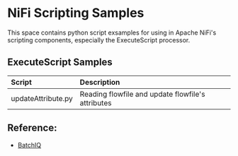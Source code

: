 # NiFi Scripting Samples
This space contains python script exsamples for using in Apache NiFi's scripting components, especially the ExecuteScript processor.


## ExecuteScript Samples
| Script             | Description                             |
| :----------------- | :-------------------------------------- |
| updateAttribute.py | Reading flowfile and update flowfile's attributes |

## Reference:
* [BatchIQ](https://github.com/BatchIQ/nifi-scripting-samples)